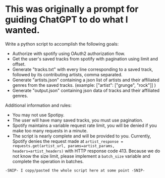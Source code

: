 # This was originally a prompt for guiding ChatGPT to do what I wanted.

Write a python script to accomplish the following goals:
- Authorize with spotify using OAuth2 authorization flow.
- Get the user's saved tracks from spotify with pagination using limit and offset.
- Generate "tracks.txt" with every line corresponding to a saved track, followed by its contributing artists, comma separated.
- Generate "artists.json" containing a json list of artists and their affiliated genres from the saved tracks. (example: ["artist": ["grunge", "rock"]] )
- Generate "output.json" containing json data of tracks and their affiliated genres.

Additional information and rules:
- You may not use Spotipy.
- The user will have many saved tracks, you must use pagination.
- Spotify maintains a variable request rate limit, you will be denied if you make too many requests in a minute.
- The script is nearly complete and will be provided to you. Currently, Spotify denies the request made at `artist_response = requests.get(artist_url, params=artist_params, headers=artist_headers)` with HTTP response code 413. Because we do not know the size limit, please implement a `batch_size` variable and complete the operation in batches.

```
-SNIP- I copy/pasted the whole script here at some point -SNIP-
```
